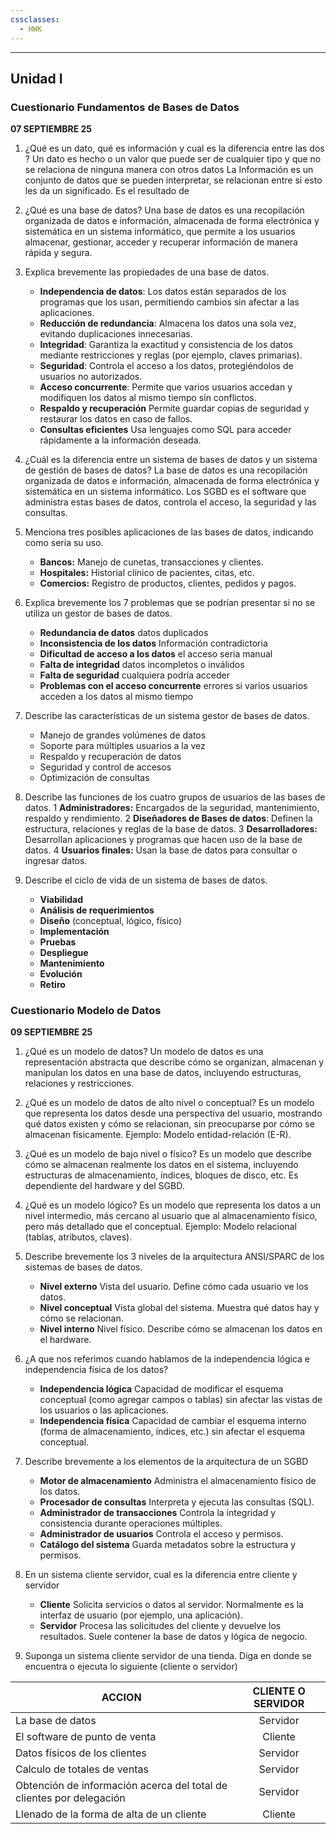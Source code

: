 ```yaml
---
cssclasses:
  - HWK
---
```

---
## Unidad I
### Cuestionario Fundamentos de Bases de Datos
__07 SEPTIEMBRE 25__

1. ¿Qué es un dato, qué es información y cual es la diferencia entre las dos ?
	Un dato es hecho o un valor que puede ser de cualquier tipo y que no se relaciona de ninguna manera con otros datos
	La Información es un conjunto de datos que se pueden interpretar, se relacionan entre si esto les da un significado.
	Es el resultado de 
	 
2. ¿Qué es una base de datos?
	Una base de datos es una recopilación organizada de datos e información, almacenada de forma electrónica y sistemática en un sistema informático, que permite a los usuarios almacenar, gestionar, acceder y recuperar información de manera rápida y segura.
	
3. Explica brevemente las propiedades de una base de datos.
	- **Independencia de datos**: Los datos están separados de los programas que los usan, permitiendo cambios sin afectar a las aplicaciones.
	- **Reducción de redundancia**: Almacena los datos una sola vez, evitando duplicaciones innecesarias.
	- **Integridad**: Garantiza la exactitud y consistencia de los datos mediante restricciones y reglas (por ejemplo, claves primarias).
	- **Seguridad**: Controla el acceso a los datos, protegiéndolos de usuarios no autorizados.
	- **Acceso concurrente**: Permite que varios usuarios accedan y modifiquen los datos al mismo tiempo sin conflictos.
	- __Respaldo y recuperación__ Permite guardar copias de seguridad y restaurar los datos en caso de fallos.
	- __Consultas eficientes__ Usa lenguajes como SQL para acceder rápidamente a la información deseada.

4. ¿Cuál es la diferencia entre un sistema de bases de datos y un sistema de gestión de bases de datos?
	La base de datos es una recopilación organizada de datos e información, almacenada de forma electrónica y sistemática en un sistema informático.
	Los SGBD es el software que administra estas bases de datos, controla el acceso, la seguridad y las consultas.
	
5. Menciona tres posibles aplicaciones de las bases de datos, indicando como seria su uso.
	- __Bancos:__ Manejo de cunetas, transacciones y clientes.
	- __Hospitales:__ Historial clínico de pacientes, citas, etc.
	- __Comercios:__ Registro de productos, clientes, pedidos y pagos.

6. Explica brevemente los 7 problemas que se podrían presentar si no se utiliza un gestor de bases de datos.
	- __Redundancia de datos__ datos duplicados
	- __Inconsistencia de los datos__ Información contradictoria
	- __Dificultad de acceso a los datos__ el acceso seria manual
	- __Falta de integridad__ datos incompletos o inválidos 
	- __Falta de seguridad__ cualquiera podría acceder
	- __Problemas con el acceso concurrente__ errores si varios usuarios acceden a los datos al mismo tiempo

7. Describe las características de un sistema gestor de bases de datos.
	- Manejo de grandes volúmenes de datos
	- Soporte para múltiples usuarios a la vez
	- Respaldo y recuperación de datos
	- Seguridad y control de accesos
	- Optimización de consultas

8. Describe las funciones de los cuatro grupos de usuarios de las bases de datos.
	1 __Administradores:__ Encargados de la seguridad, mantenimiento, respaldo y rendimiento.
	2 __Diseñadores de Bases de datos__: Definen la estructura, relaciones y reglas de la base de datos.
	3 __Desarrolladores:__ Desarrollan aplicaciones y programas que hacen uso de la base de datos.
	4 __Usuarios finales:__ Usan la base de datos para consultar o ingresar datos.

9. Describe el ciclo de vida de un sistema de bases de datos.
    - __Viabilidad__
    - __Análisis de requerimientos__
    - __Diseño__ (conceptual, lógico, físico)
    - __Implementación__
    - __Pruebas__
    - __Despliegue__
    - __Mantenimiento__
    - __Evolución__
    - __Retiro__

### Cuestionario Modelo de Datos
__09 SEPTIEMBRE 25__

1. ¿Qué es un modelo de datos?
	Un modelo de datos es una representación abstracta que describe cómo se organizan, almacenan y manipulan los datos en una base de datos, incluyendo estructuras, relaciones y restricciones.

2. ¿Qué es un modelo de datos de alto nivel o conceptual?
	Es un modelo que representa los datos desde una perspectiva del usuario, mostrando qué datos existen y cómo se relacionan, sin preocuparse por cómo se almacenan físicamente. Ejemplo: Modelo entidad-relación (E-R).

3. ¿Qué es un modelo de bajo nivel o físico?
	Es un modelo que describe cómo se almacenan realmente los datos en el sistema, incluyendo estructuras de almacenamiento, índices, bloques de disco, etc. Es dependiente del hardware y del SGBD.

4. ¿Qué es un modelo lógico?
	Es un modelo que representa los datos a un nivel intermedio, más cercano al usuario que al almacenamiento físico, pero más detallado que el conceptual. Ejemplo: Modelo relacional (tablas, atributos, claves).

5. Describe brevemente los 3 niveles de la arquitectura ANSI/SPARC de los sistemas de bases de datos.
	- __Nivel externo__ Vista del usuario. Define cómo cada usuario ve los datos.
	- __Nivel conceptual__ Vista global del sistema. Muestra qué datos hay y cómo se relacionan.
	- __Nivel interno__ Nivel físico. Describe cómo se almacenan los datos en el hardware.

6. ¿A que nos referimos cuando hablamos de la independencia lógica e independencia física de los datos?
	- __Independencia lógica__ Capacidad de modificar el esquema conceptual (como agregar campos o tablas) sin afectar las vistas de los usuarios o las aplicaciones.
    - __Independencia física__ Capacidad de cambiar el esquema interno (forma de almacenamiento, índices, etc.) sin afectar el esquema conceptual.

6. Describe brevemente a los elementos de la arquitectura de un SGBD
	- __Motor de almacenamiento__ Administra el almacenamiento físico de los datos.
    - __Procesador de consultas__ Interpreta y ejecuta las consultas (SQL).
    - __Administrador de transacciones__ Controla la integridad y consistencia durante operaciones múltiples.
    - __Administrador de usuarios__ Controla el acceso y permisos.
    - __Catálogo del sistema__ Guarda metadatos sobre la estructura y permisos.

6. En un sistema cliente servidor, cual es la diferencia entre cliente y servidor
	- __Cliente__ Solicita servicios o datos al servidor. Normalmente es la interfaz de usuario (por ejemplo, una aplicación).
    - __Servidor__ Procesa las solicitudes del cliente y devuelve los resultados. Suele contener la base de datos y lógica de negocio.

7. Suponga un sistema cliente servidor de una tienda. Diga en donde se encuentra o ejecuta lo siguiente (cliente o servidor)

| ACCION                                                               | CLIENTE O SERVIDOR |
| -------------------------------------------------------------------- | :----------------: |
| La base de datos                                                     |      Servidor      |
| El software de punto de venta                                        |      Cliente       |
| Datos físicos de los clientes                                        |      Servidor      |
| Calculo de totales de ventas                                         |      Servidor      |
| Obtención de información acerca del total de clientes por delegación |      Servidor      |
| Llenado de la forma de alta de un cliente                            |      Cliente       |
